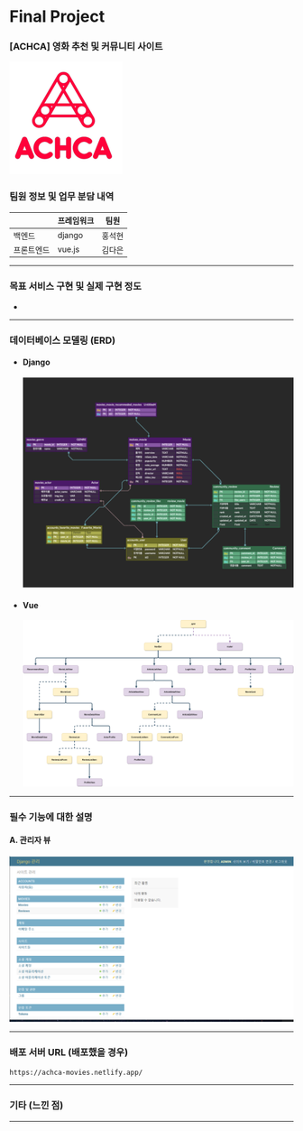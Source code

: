 # Final Project



### [ACHCA] 영화 추천 및 커뮤니티 사이트

![ACHCA_logo](readme.assets/ACHCA_logo.jpg)



### 팀원 정보 및 업무 분담 내역

|            | 프레임워크 | 팀원   |
| ---------- | ---------- | ------ |
| 백엔드     | django     | 홍석현 |
| 프론트엔드 | vue.js     | 김다은 |



---

### 목표 서비스 구현 및 실제 구현 정도 

* 



---



### 데이터베이스 모델링 (ERD) 

* #### Django

  ![ERD](readme.assets/ERD-16535956102611.png)



* #### Vue

  ![컴포넌트구성](readme.assets/컴포넌트구성.png)

---



### 필수 기능에 대한 설명 

#### A. 관리자 뷰

![image-20220527051949191](readme.assets/image-20220527051949191.png)

---



### 배포 서버 URL (배포했을 경우) 

```http
https://achca-movies.netlify.app/
```

---









### 기타 (느낀 점)

---




